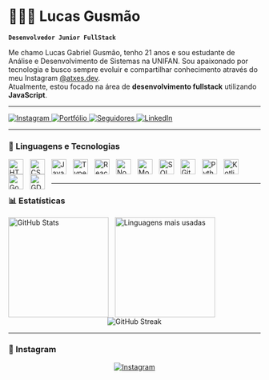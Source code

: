 # 👨🏻‍💻 Lucas Gusmão

**`Desenvolvedor Junior FullStack`**

Me chamo Lucas Gabriel Gusmão, tenho 21 anos e sou estudante de Análise e Desenvolvimento de Sistemas na UNIFAN. Sou apaixonado por tecnologia e busco sempre evoluir e compartilhar conhecimento através do meu Instagram [@atxes.dev](https://www.instagram.com/atxes.dev/).  
Atualmente, estou focado na área de **desenvolvimento fullstack** utilizando **JavaScript**.

---

<p align="left">
    <a href="https://www.instagram.com/atxes.dev/">
        <img 
            alt="Instagram" 
            title="Me siga no Instagram" 
            src="https://custom-icon-badges.demolab.com/badge/-Instagram-E4405F?style=for-the-badge&logo=instagram&logoColor=white"
        />
    </a>
    <a href="https://atxesz-gusmao.github.io/atxesstudios/">
        <img 
            alt="Portfólio" 
            title="Acesse meu portfólio" 
            src="https://custom-icon-badges.demolab.com/badge/-Portfólio-0A66C2?style=for-the-badge&logo=google-chrome&logoColor=white"
        />
    </a>
    <a href="https://github.com/ATXESZ-GUSMAO?tab=followers">
        <img 
            alt="Seguidores" 
            title="Me siga no GitHub" 
            src="https://custom-icon-badges.demolab.com/github/followers/ATXESZ-GUSMAO?color=236ad3&labelColor=1155ba&style=for-the-badge&logo=github&label=Seguidores&logoColor=white"
        />
    </a>
    <a href="https://www.linkedin.com/in/lucas-gabriel-gusm%C3%A3o-3a14b4327/">
        <img 
            alt="LinkedIn" 
            title="Meu LinkedIn" 
            src="https://custom-icon-badges.demolab.com/badge/-LinkedIn-0077B5?style=for-the-badge&logo=linkedin&logoColor=white"
        />
    </a>
</p>

---

### 🤖 Linguagens e Tecnologias

<img align="left" alt="HTML" title="HTML" width="30px" style="padding-right:10px;" src="https://cdn.jsdelivr.net/gh/devicons/devicon@latest/icons/html5/html5-original.svg"/>
<img align="left" alt="CSS" title="CSS" width="30px" style="padding-right:10px;" src="https://cdn.jsdelivr.net/gh/devicons/devicon@latest/icons/css3/css3-original.svg"/>
<img align="left" alt="JavaScript" title="JavaScript" width="30px" style="padding-right:10px;" src="https://cdn.jsdelivr.net/gh/devicons/devicon@latest/icons/javascript/javascript-original.svg"/>
<img align="left" alt="TypeScript" title="TypeScript" width="30px" style="padding-right:10px;" src="https://cdn.jsdelivr.net/gh/devicons/devicon@latest/icons/typescript/typescript-original.svg"/>
<img align="left" alt="React" title="React" width="30px" style="padding-right:10px;" src="https://cdn.jsdelivr.net/gh/devicons/devicon@latest/icons/react/react-original.svg"/>
<img align="left" alt="Node.js" title="Node.js" width="30px" style="padding-right:10px;" src="https://cdn.jsdelivr.net/gh/devicons/devicon@latest/icons/nodejs/nodejs-original.svg"/>
<img align="left" alt="MongoDB" title="MongoDB" width="30px" style="padding-right:10px;" src="https://cdn.jsdelivr.net/gh/devicons/devicon@latest/icons/mongodb/mongodb-original.svg"/>
<img align="left" alt="SQL" title="SQL" width="30px" style="padding-right:10px;" src="https://cdn.jsdelivr.net/gh/devicons/devicon@latest/icons/mysql/mysql-original.svg"/>
<img align="left" alt="Git" title="Git" width="30px" style="padding-right:10px;" src="https://cdn.jsdelivr.net/gh/devicons/devicon@latest/icons/git/git-original.svg"/>
<img align="left" alt="Python" title="Python" width="30px" style="padding-right:10px;" src="https://cdn.jsdelivr.net/gh/devicons/devicon@latest/icons/python/python-original.svg"/>
<img align="left" alt="Kotlin" title="Kotlin" width="30px" style="padding-right:10px;" src="https://cdn.jsdelivr.net/gh/devicons/devicon@latest/icons/kotlin/kotlin-original.svg"/>
<img align="left" alt="Godot 4" title="Godot 4" width="30px" style="padding-right:10px;" src="https://godotengine.org/assets/press/icon_color.png"/>
<img align="left" alt="GDScript" title="GDScript" width="30px" style="padding-right:10px;" src="https://drygast.net/assets/images/categories/gdscript16x9a640w360h.webp"/>

<br/><br/>

---

### 📊 Estatísticas

<p>
  <img 
    align="left" 
    alt="GitHub Stats" 
    height="200" 
    style="padding-right: 10px;" 
    src="https://github-readme-stats.vercel.app/api?username=ATXESZ-GUSMAO&show_icons=true&theme=dracula&include_all_commits=true&locale=pt-br" 
  />
  <img 
    align="left" 
    alt="Linguagens mais usadas" 
    height="200" 
    src="https://github-readme-stats.vercel.app/api/top-langs/?username=ATXESZ-GUSMAO&theme=dracula&layout=compact&custom_title=Tecnologias&langs_count=9" 
  />
</p>

<br/><br/><br/><br/><br/>

<p align="center">
  <img 
    alt="GitHub Streak" 
    src="https://streak-stats.demolab.com?user=ATXESZ-GUSMAO&theme=dracula&hide_border=true" 
  />
</p>

---

### 📸 Instagram

<p align="center">
  <a href="https://www.instagram.com/atxes.dev/">
    <img alt="Instagram" title="Me siga no Instagram" src="https://img.shields.io/badge/-@atxes.dev-E4405F?style=for-the-badge&logo=instagram&logoColor=white"/>
  </a>
</p>
